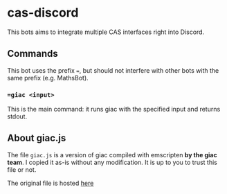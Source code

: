 # cas-discord

This bots aims to integrate multiple CAS interfaces right into Discord.

## Commands

This bot uses the prefix `=`, but should not interfere with other bots with the same prefix (e.g. MathsBot).

### `=giac <input>`

This is the main command: it runs giac with the specified input and returns stdout.

## About giac.js

The file `giac.js` is a version of giac compiled with emscripten **by the giac team**. I copied it as-is without any modification. It is
up to you to trust this file or not.

The original file is hosted [here](https://www-fourier.ujf-grenoble.fr/~parisse/giac.js)
